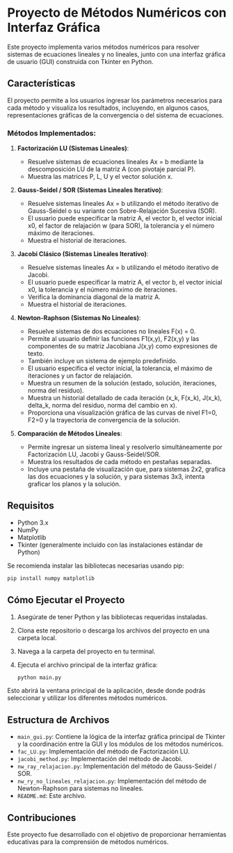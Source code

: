 # Proyecto de Métodos Numéricos con Interfaz Gráfica

Este proyecto implementa varios métodos numéricos para resolver sistemas de ecuaciones lineales y no lineales, junto con una interfaz gráfica de usuario (GUI) construida con Tkinter en Python.

## Características

El proyecto permite a los usuarios ingresar los parámetros necesarios para cada método y visualiza los resultados, incluyendo, en algunos casos, representaciones gráficas de la convergencia o del sistema de ecuaciones.

### Métodos Implementados:

1.  **Factorización LU (Sistemas Lineales)**:
    *   Resuelve sistemas de ecuaciones lineales Ax = b mediante la descomposición LU de la matriz A (con pivotaje parcial P).
    *   Muestra las matrices P, L, U y el vector solución x.

2.  **Gauss-Seidel / SOR (Sistemas Lineales Iterativo)**:
    *   Resuelve sistemas lineales Ax = b utilizando el método iterativo de Gauss-Seidel o su variante con Sobre-Relajación Sucesiva (SOR).
    *   El usuario puede especificar la matriz A, el vector b, el vector inicial x0, el factor de relajación w (para SOR), la tolerancia y el número máximo de iteraciones.
    *   Muestra el historial de iteraciones.

3.  **Jacobi Clásico (Sistemas Lineales Iterativo)**:
    *   Resuelve sistemas lineales Ax = b utilizando el método iterativo de Jacobi.
    *   El usuario puede especificar la matriz A, el vector b, el vector inicial x0, la tolerancia y el número máximo de iteraciones.
    *   Verifica la dominancia diagonal de la matriz A.
    *   Muestra el historial de iteraciones.

4.  **Newton-Raphson (Sistemas No Lineales)**:
    *   Resuelve sistemas de dos ecuaciones no lineales F(x) = 0.
    *   Permite al usuario definir las funciones F1(x,y), F2(x,y) y las componentes de su matriz Jacobiana J(x,y) como expresiones de texto.
    *   También incluye un sistema de ejemplo predefinido.
    *   El usuario especifica el vector inicial, la tolerancia, el máximo de iteraciones y un factor de relajación.
    *   Muestra un resumen de la solución (estado, solución, iteraciones, norma del residuo).
    *   Muestra un historial detallado de cada iteración (x_k, F(x_k), J(x_k), delta_k, norma del residuo, norma del cambio en x).
    *   Proporciona una visualización gráfica de las curvas de nivel F1=0, F2=0 y la trayectoria de convergencia de la solución.

5.  **Comparación de Métodos Lineales**:
    *   Permite ingresar un sistema lineal y resolverlo simultáneamente por Factorización LU, Jacobi y Gauss-Seidel/SOR.
    *   Muestra los resultados de cada método en pestañas separadas.
    *   Incluye una pestaña de visualización que, para sistemas 2x2, grafica las dos ecuaciones y la solución, y para sistemas 3x3, intenta graficar los planos y la solución.

## Requisitos

*   Python 3.x
*   NumPy
*   Matplotlib
*   Tkinter (generalmente incluido con las instalaciones estándar de Python)

Se recomienda instalar las bibliotecas necesarias usando pip:
```bash
pip install numpy matplotlib
```

## Cómo Ejecutar el Proyecto

1.  Asegúrate de tener Python y las bibliotecas requeridas instaladas.
2.  Clona este repositorio o descarga los archivos del proyecto en una carpeta local.
3.  Navega a la carpeta del proyecto en tu terminal.
4.  Ejecuta el archivo principal de la interfaz gráfica:

    ```bash
    python main.py
    ```

Esto abrirá la ventana principal de la aplicación, desde donde podrás seleccionar y utilizar los diferentes métodos numéricos.

## Estructura de Archivos

*   `main_gui.py`: Contiene la lógica de la interfaz gráfica principal de Tkinter y la coordinación entre la GUI y los módulos de los métodos numéricos.
*   `fac_LU.py`: Implementación del método de Factorización LU.
*   `jacobi_method.py`: Implementación del método de Jacobi.
*   `nw_ray_relajacion.py`: Implementación del método de Gauss-Seidel / SOR.
*   `nw_ry_no_lineales_relajacion.py`: Implementación del método de Newton-Raphson para sistemas no lineales.
*   `README.md`: Este archivo.

## Contribuciones

Este proyecto fue desarrollado con el objetivo de proporcionar herramientas educativas para la comprensión de métodos numéricos. 
